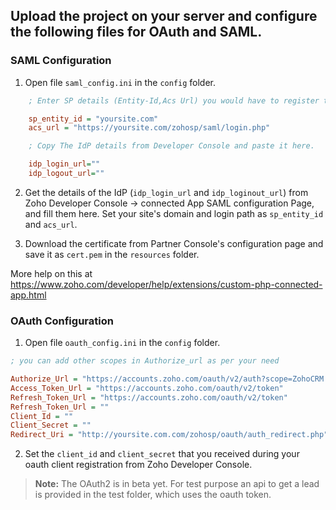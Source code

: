 ## Upload the project on your server and configure the following files for OAuth and SAML.

### SAML Configuration

1. Open file `saml_config.ini` in the `config` folder. 
  ``` ini
      ; Enter SP details (Entity-Id,Acs Url) you would have to register this in zoho developer console

      sp_entity_id = "yoursite.com"
      acs_url = "https://yoursite.com/zohosp/saml/login.php"

      ; Copy The IdP details from Developer Console and paste it here.

      idp_login_url=""
      idp_logout_url=""
  ```

2. Get the details of the IdP (`idp_login_url` and `idp_loginout_url`) from Zoho Developer Console -> connected App SAML configuration Page, and fill them here.
  Set your site's domain and login path as `sp_entity_id` and `acs_url`.

3. Download the certificate from Partner Console's configuration page and save it as `cert.pem` in the `resources` folder.

More help on this at https://www.zoho.com/developer/help/extensions/custom-php-connected-app.html

### OAuth Configuration

1. Open file `oauth_config.ini` in the `config` folder. 

  ``` ini
  ; you can add other scopes in Authorize_url as per your need

  Authorize_Url = "https://accounts.zoho.com/oauth/v2/auth?scope=ZohoCRM.crmdataaccess.ALL&access_type=offline" 
  Access_Token_Url = "https://accounts.zoho.com/oauth/v2/token"
  Refresh_Token_Url = "https://accounts.zoho.com/oauth/v2/token"
  Refresh_Token_Url = ""
  Client_Id = ""
  Client_Secret = ""
  Redirect_Uri = "http://yoursite.com.com/zohosp/oauth/auth_redirect.php"
  ```

2. Set the `client_id` and `client_secret` that you received during your oauth client registration from Zoho Developer Console.


> **Note:** The OAuth2 is in beta yet.
For test purpose an api to get a lead is provided in the test folder, which uses the oauth token.

